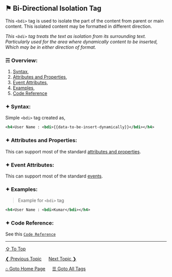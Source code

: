 ## &#9873; Bi-Directional Isolation Tag
This `<bdi>` tag is used to isolate the part of the content from parent or main content. This isolated content may be formatted in different direction.

*This `<bdi>` tag treats the text as isolation from its surrounding text. Particularly used for the area where dynamically content to be inserted, Which may be in either direction of format.* 

### &#9780; Overview:
1. [Syntax](#-syntax),
2. [Attributes and Properties](#-attributes-and-properties),
3. [Event Attributes](#-event-attributes),
4. [Examples](#-examples),
5. [Code Reference](#-code-reference)

### &#10022; Syntax:

Simple `<bdi>` tag created as, 
```xml
<h4>User Name : <bdi>{{data-to-be-insert-dynamically}}</bdi></h4>
```

### &#10022; Attributes and Properties:
This can support most of the standard [attributes and properties](../docs/attributes-and-properties.md).

### &#10022; Event Attributes:
This can support most of the standard [events](../docs/events.md).

### &#10022; Examples:
> Example for `<bdi>` tag
```xml
<h4>User Name : <bdi>Kumar</bdi></h4>
```

### &#10022; Code Reference:
See this [`Code Reference`](../code/bdi-tag.html)

---
[&#8682; To Top](#-bi-directional-isolation-tag)

[&#10094; Previous Topic](./base-tag.md) &emsp; [Next Topic &#10095;](./bdo-tag.md)

[&#8962; Goto Home Page](../README.md) &emsp; [&#9776; Goto All Tags](../all-tags.md)
